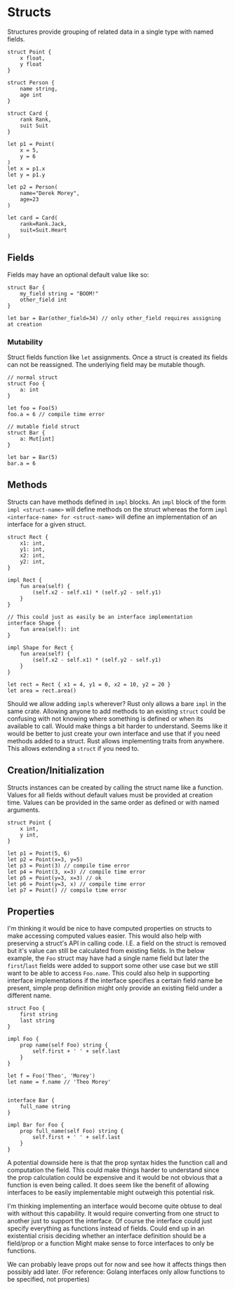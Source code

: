 # Structs

Structures provide grouping of related data in a single type with named fields.

```text
struct Point {
	x float,
	y float
}

struct Person {
	name string,
	age int
}

struct Card {
	rank Rank,
	suit Suit
}

let p1 = Point( 
	x = 5, 
	y = 6
)
let x = p1.x
let y = p1.y

let p2 = Person( 
	name="Derek Morey", 
	age=23 
)

let card = Card(
	rank=Rank.Jack,
	suit=Suit.Heart
)
```

## Fields
Fields may have an optional default value like so:
```text
struct Bar {
	my_field string = "BOOM!"
	other_field int
}

let bar = Bar(other_field=34) // only other_field requires assigning at creation
```
### Mutability
Struct fields function like `let` assignments.
Once a struct is created its fields can not be reassigned.
The underlying field may be mutable though.

```text
// normal struct
struct Foo {
	a: int
}

let foo = Foo(5)
foo.a = 6 // compile time error

// mutable field struct
struct Bar {
	a: Mut[int]
}

let bar = Bar(5)
bar.a = 6
```

## Methods
Structs can have methods defined in `impl` blocks.
An `impl` block of the form `impl <struct-name>` will define methods on the struct whereas the form `impl <interface-name> for <struct-name>` will define an implementation of an interface for a given struct.

```text
struct Rect {
	x1: int,
	y1: int,
	x2: int,
	y2: int,
}

impl Rect {
	fun area(self) {
		(self.x2 - self.x1) * (self.y2 - self.y1)
	}
}

// This could just as easily be an interface implementation
interface Shape {
	fun area(self): int
}

impl Shape for Rect {
	fun area(self) {
		(self.x2 - self.x1) * (self.y2 - self.y1)
	}
}

let rect = Rect { x1 = 4, y1 = 0, x2 = 10, y2 = 20 }
let area = rect.area()
```

Should we allow adding `impl`s wherever?
Rust only allows a bare `impl` in the same crate.
Allowing anyone to add methods to an existing `struct` could be confusing with not knowing where something is defined or when its available to call.
Would make things a bit harder to understand.
Seems like it would be better to just create your own interface and use that if you need methods added to a struct.
Rust allows implementing traits from anywhere.
This allows extending a `struct` if you need to.


## Creation/Initialization
Structs instances can be created by calling the struct name like a function.
Values for all fields without default values must be provided at creation time.
Values can be provided in the same order as defined or with named arguments.

```text
struct Point {
	x int,
	y int,
}

let p1 = Point(5, 6)
let p2 = Point(x=3, y=5)
let p3 = Point(3) // compile time error
let p4 = Point(3, x=3) // compile time error
let p5 = Point(y=3, x=3) // ok
let p6 = Point(y=3, x) // compile time error
let p7 = Point() // compile time error
```

## Properties
I'm thinking it would be nice to have computed properties on structs to make accessing computed values easier.
This would also help with preserving a struct's API in calling code.
I.E. a field on the struct is removed but it's value can still be calculated from existing fields.
In the below example, the `Foo` struct may have had a single name field but later the `first`/`last` fields were added to support some other use case but we still want to be able to access `Foo.name`.
This could also help in supporting interface implementations if the interface specifies a certain field name be present, simple prop definition might only provide an existing field under a different name.

```text
struct Foo {
	first string
	last string
}

impl Foo {
	prop name(self Foo) string {
		self.first + ' ' + self.last
	}
}

let f = Foo('Theo', 'Morey')
let name = f.name // 'Theo Morey'


interface Bar {
	full_name string
}

impl Bar for Foo {
	prop full_name(self Foo) string {
		self.first + ' ' + self.last
	}
}
```

A potential downside here is that the prop syntax hides the function call and computation the field.
This could make things harder to understand since the prop calculation could be expensive and it would be not obvious that a function is even being called.
It does seem like the benefit of allowing interfaces to be easily implementable might outweigh this potential risk.

I'm thinking implementing an interface would become quite obtuse to deal with without this capability.
It would require converting from one struct to another just to support the interface.
Of course the interface could just specify everything as functions instead of fields.
Could end up in an existential crisis deciding whether an interface definition should be a field/prop or a function
Might make sense to force interfaces to only be functions.

We can probably leave props out for now and see how it affects things then possibly add later.
(For reference: Golang interfaces only allow functions to be specified, not properties)